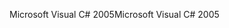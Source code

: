 <span data-ttu-id="b8518-101">Microsoft Visual C# 2005</span><span class="sxs-lookup"><span data-stu-id="b8518-101">Microsoft Visual C# 2005</span></span>